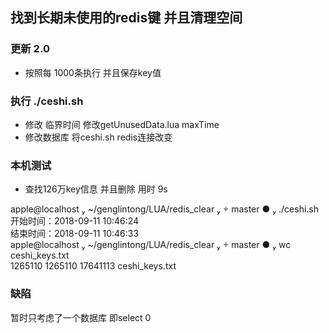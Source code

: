 ## 找到长期未使用的redis键 并且清理空间

### 更新 2.0
- 按照每 1000条执行 并且保存key值

### 执行 ./ceshi.sh

- 修改 临界时间  修改getUnusedData.lua maxTime 
- 修改数据库  将ceshi.sh redis连接改变

### 本机测试
- 查找126万key信息 并且删除 用时 9s <br>

 apple@localhost  ~/genglintong/LUA/redis_clear   master ●  ./ceshi.sh <br>
开始时间：2018-09-11 10:46:24 <br>
结束时间：2018-09-11 10:46:33 <br>
 apple@localhost  ~/genglintong/LUA/redis_clear   master ●  wc ceshi_keys.txt <br>
 1265110 1265110 17641113 ceshi_keys.txt <br>

 ### 缺陷
 暂时只考虑了一个数据库 即select 0 <br>